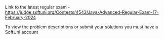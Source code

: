 Link to the latest regular exam - https://judge.softuni.org/Contests/4543/Java-Advanced-Regular-Exam-17-February-2024

To view the problem descriptions or submit your solutions you must have a SoftUni account
